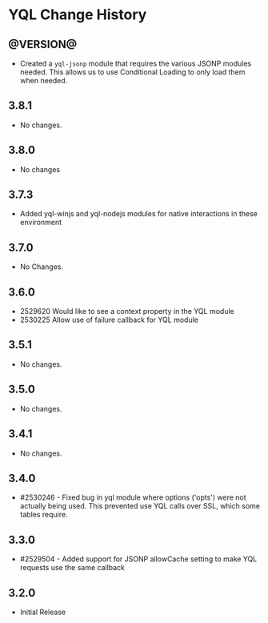 YQL Change History
==================

@VERSION@
-----

* Created a `yql-jsonp` module that requires the various JSONP modules needed. This allows us to use Conditional Loading
to only load them when needed.

3.8.1
-----

* No changes.

3.8.0
-----

* No changes

3.7.3
-----

* Added yql-winjs and yql-nodejs modules for native interactions in these environment

3.7.0
-----

* No Changes.

3.6.0
-----

* 2529620 Would like to see a context property in the YQL module
* 2530225 Allow use of failure callback for YQL module


3.5.1
-----

  * No changes.

3.5.0
-----

  * No changes.

3.4.1
-----

  * No changes.

3.4.0
-----

  * #2530246 - Fixed bug in yql module where options ('opts') were not actually being used.  This prevented use YQL calls over SSL, which some tables require.

3.3.0
-----

  * #2529504 - Added support for JSONP allowCache setting to make YQL requests use the same callback

3.2.0
-----

  * Initial Release
